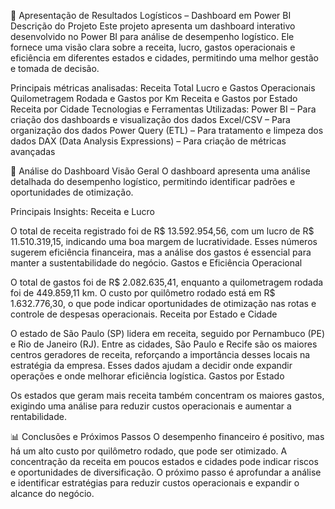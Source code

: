 📌 Apresentação de Resultados Logísticos – Dashboard em Power BI
Descrição do Projeto
Este projeto apresenta um dashboard interativo desenvolvido no Power BI para análise de desempenho logístico. Ele fornece uma visão clara sobre a receita, lucro, gastos operacionais e eficiência em diferentes estados e cidades, permitindo uma melhor gestão e tomada de decisão.

Principais métricas analisadas:
Receita Total
Lucro e Gastos Operacionais
Quilometragem Rodada e Gastos por Km
Receita e Gastos por Estado
Receita por Cidade
Tecnologias e Ferramentas Utilizadas:
Power BI – Para criação dos dashboards e visualização dos dados
Excel/CSV – Para organização dos dados
Power Query (ETL) – Para tratamento e limpeza dos dados
DAX (Data Analysis Expressions) – Para criação de métricas avançadas

🔎 Análise do Dashboard
Visão Geral
O dashboard apresenta uma análise detalhada do desempenho logístico, permitindo identificar padrões e oportunidades de otimização.

Principais Insights:
Receita e Lucro

O total de receita registrado foi de R$ 13.592.954,56, com um lucro de R$ 11.510.319,15, indicando uma boa margem de lucratividade.
Esses números sugerem eficiência financeira, mas a análise dos gastos é essencial para manter a sustentabilidade do negócio.
Gastos e Eficiência Operacional

O total de gastos foi de R$ 2.082.635,41, enquanto a quilometragem rodada foi de 449.859,11 km.
O custo por quilômetro rodado está em R$ 1.632.776,30, o que pode indicar oportunidades de otimização nas rotas e controle de despesas operacionais.
Receita por Estado e Cidade

O estado de São Paulo (SP) lidera em receita, seguido por Pernambuco (PE) e Rio de Janeiro (RJ).
Entre as cidades, São Paulo e Recife são os maiores centros geradores de receita, reforçando a importância desses locais na estratégia da empresa.
Esses dados ajudam a decidir onde expandir operações e onde melhorar eficiência logística.
Gastos por Estado

Os estados que geram mais receita também concentram os maiores gastos, exigindo uma análise para reduzir custos operacionais e aumentar a rentabilidade.

📊 Conclusões e Próximos Passos
O desempenho financeiro é positivo, mas há um alto custo por quilômetro rodado, que pode ser otimizado.
A concentração da receita em poucos estados e cidades pode indicar riscos e oportunidades de diversificação.
O próximo passo é aprofundar a análise e identificar estratégias para reduzir custos operacionais e expandir o alcance do negócio.
